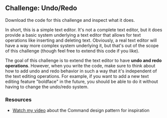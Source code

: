 ## Challenge: Undo/Redo
Download the code for this challenge and inspect what it does.

In short, this is a simple text editor. It's not a complete text editor, but it does provide a basic system underlying a text editor that allows for text operations like inserting and deleting text. Obviously, a real text editor will have a way more complex system underlying it, but that's out of the scope of this challenge (though feel free to extend this code if you like).

The goal of this challenge is to extend the text editor to have **undo and redo operations**. However, when you write the code, make sure to think about how to add undo and redo behavior in such a way that it's independent of the text editing operations. For example, if you want to add a new text editing feature "boldface" in the future, you should be able to do it without having to change the undo/redo system.

### Resources
* [Watch my video](https://youtu.be/FM71_a3txTo) about the Command design pattern for inspiration